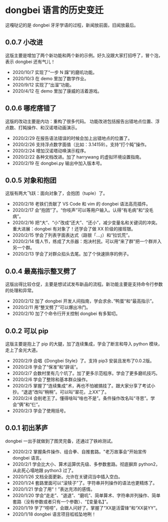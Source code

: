 # dongbei 语言的历史变迁

这嘎哒记的是 dongbei 牙牙学语的过程，新闻放前面，旧闻放最后。

## 0.0.7 小改进

这版主要是增加了两个新功能和两个新的示例。好久没跟大家打招呼了，冒个泡，表示 dongbei 还有气儿！

* 2020/10/7 实现了“一步 N 蹿”的磨叽功能。
* 2020/10/3 在 demo 里加了数学作业。
* 2020/9/12 实现了“出溜”功能。
* 2020/4/12 在 demo 里加了康威的活着游戏。

## 0.0.6 哪疙瘩错了

这版的改动主要是内功：重构了很多代码。
功能改进包括报告出错地点位置、浮点数、打盹操作、和汉诺塔动画演示。

* 2020/2/29 在报告语法错误的时候会加上出错地点的位置了。
* 2020/2/26 支持浮点数字面值（比如：3.14159）。支持“打个盹”操作。
* 2020/2/24 增加汉诺塔动唤演示程序。
* 2020/2/22 各种文档改进。加了 harrywang 的虚拟环境设置指南。
* 2020/2/19 在 dongbei.py 输出中加入版本号。

## 0.0.5 对象和抱团

这版有两大飞跃：面向对象了，会抱团（tuple）了。

* 2020/2/18 老铁们贡献了 VS Code 和 vim 的 dongbei 语法高亮插件。
* 2020/2/17 会“抱团”了。“你吱声”可以等用户输入。认得“有毛病”和“没毛病”。
* 2020/2/16 把“大”、“小”改成“还大”、“还小”，减少变量名和关键词的冲突。重大进展：dongbei 有对象了！还学会了做 XX 阶级的接班银。
* 2020/2/15 学会了列表字面表达式（路银「...」）和“拉饥荒”。
* 2020/2/14 情人节，练成了大杀器：炮决村民。可以用“来了群”把一个群并入另一个群。
* 2020/2/13 学会了对群众掐头去尾。加了个快速排序的例子。

## 0.0.4 最高指示整叉劈了

这版出得比较仓促，主要是想试试发布新品的流程。新功能主要是支持命令行参数的处理和异常。

* 2020/2/12 加了 dongbei 开发人间指南，学会求余、”鸭蛋“和“最高指示”。
* 2020/2/11 用“整叉劈了”可以爆出冷门。
* 2020/2/10 加了个命令行开关控制 dongbei 有多絮叨。

## 0.0.2 可以 pip

这版主要是抱上了 pip 的大腿，加了连续集成，学会了断言和导入 python 模块，走上了金光大道。

* 2020/2/9 会唱《Dongbei Style》了。支持 pip3 安装且发布了0.0.2版。
* 2020/2/8 学会了“保准”和“辟谣”。
* 2020/2/7 会数村里有几个坑了。加了更多示范程序。学会了更多磨叽技巧。
* 2020/2/6 学会了整除和基本群众操作。
* 2020/2/5 掌握了“连续集成”术，再也不怕被搞挂了。跟大家分享了考试小抄。“退退”改叫“稍稍”。可以叫“翠花，上XX”了。
* 2020/2/4 会削老王了。懂得啥叫“啥也不是”。条件操作改名叫“寻思”。学会“俩”和“仨”。
* 2020/2/3 学会了使用括号。

## 0.0.1 初出茅庐

dongbei 一出手就做到了图灵完备，还通过了铁岭测试。

* 2020/2/2 掌握条件操作、组合拳、自推套路。"老万故事会“开始宣传 dongbei 语言。
* 2020/2/1 学会比大小、算术运算优先级、多参数套路。彻底摒弃 python2，从此死心塌地跟 python3 过了。
* 2020/1/26 文档全面更新。允许在关键词当中插入空白。
* 2020/1/24 套路里面可以“滚犊子”了。字符串并列操作的语法也更精炼了。
* 2020/1/21 学会了用“！”表达充沛的感情。
* 2020/1/20 学会“走走”、“退退”、“磨叽”、简单算术、字符串并列操作、简单套路（没有参数或者只有一个参数）、“【变量名】”。
* 2020/1/19 学了“唠唠”，会跟人问好了。掌握了“XX是活雷锋”和“XX装YY”。
* 2020/1/18 dongbei 语言项目呱呱坠地咧！